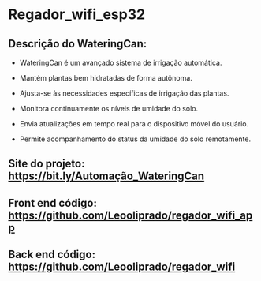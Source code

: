 # Regador_wifi_esp32


## Descrição do WateringCan:

- WateringCan é um avançado sistema de irrigação automática.

- Mantém plantas bem hidratadas de forma autônoma.

- Ajusta-se às necessidades específicas de irrigação das plantas.

- Monitora continuamente os níveis de umidade do solo.

- Envia atualizações em tempo real para o dispositivo móvel do usuário.

- Permite acompanhamento do status da umidade do solo remotamente.


## Site do projeto: https://bit.ly/Automação_WateringCan

## Front end código: https://github.com/Leooliprado/regador_wifi_app
## Back end código: https://github.com/Leooliprado/regador_wifi
